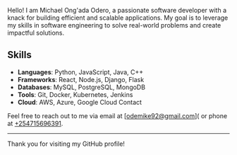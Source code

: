 Hello! I am Michael Ong'ada Odero, a passionate software developer with a knack for building efficient and scalable applications. My goal is to leverage my skills in software engineering to solve real-world problems and create impactful solutions.

## Skills

- **Languages**: Python, JavaScript, Java, C++
- **Frameworks**: React, Node.js, Django, Flask
- **Databases**: MySQL, PostgreSQL, MongoDB
- **Tools**: Git, Docker, Kubernetes, Jenkins
- **Cloud**: AWS, Azure, Google Cloud
Contact

Feel free to reach out to me via email at [odemike92@gmail.com]( or phone at [+254715696391](tel:+254715696391).

---

Thank you for visiting my GitHub profile!              
